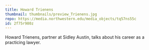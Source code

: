 ```yaml
---
title: Howard Trienens
thumbnail: thumbnails/preview_Trienens.jpg
repo: https://media.northwestern.edu/media_objects/tq57ns55c
id: 2f75r980z
---
```

Howard Trienens, partner at Sidley Austin, talks about his career as a practicing lawyer.     
